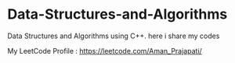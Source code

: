 # Data-Structures-and-Algorithms
Data Structures and Algorithms using C++. here i share my codes

My LeetCode Profile : https://leetcode.com/Aman_Prajapati/
